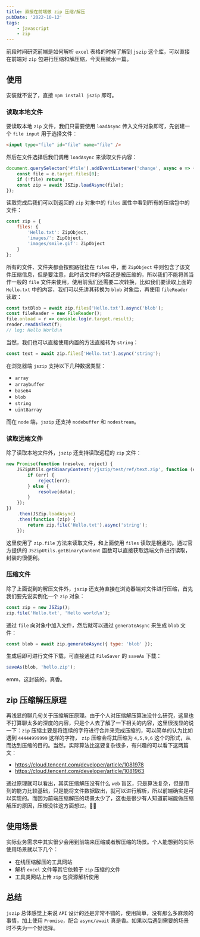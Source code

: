 ```yaml
---
title: 直接在前端做 zip 压缩/解压
pubDate: '2022-10-12'
tags:
    - javascript
    - zip
---
```


前段时间研究前端是如何解析 `excel` 表格的时候了解到 `jszip` 这个库，可以直接在前端对 `zip` 包进行压缩和解压缩，今天稍微水一篇。

## 使用

安装就不说了，直接 `npm install jszip` 即可。

### 读取本地文件

要读取本地 `zip` 文件，我们只需要使用 `loadAsync` 传入文件对象即可，先创建一个 `file input` 用于选择文件：

```html
<input type="file" id="file" name="file" />
```

然后在文件选择后我们调用 `loadAsync` 来读取文件内容：

```js
document.querySelector('#file').addEventListener('change', async e => {
    const file = e.target.files[0];
    if (!file) return;
    const zip = await JSZip.loadAsync(file);
});
```

读取完成后我们可以到返回的 `zip` 对象中的 `files` 属性中看到所有的压缩包中的文件：

```js
const zip = {
    files: {
        'Hello.txt': ZipObject,
        'images/': ZipObject,
        'images/smile.gif': ZipObject
    }
};
```

所有的文件、文件夹都会按照路径挂在 `files` 中，而 `ZipObject` 中则包含了该文件压缩信息，但是要注意，此时该文件的内容还是被压缩的，所以我们不能将其当作一般的 `file` 文件来使用，使用前我们还需要二次转换，比如我们要读取上面的 `Hello.txt` 中的内容，我们可以先讲其转换为 `blob` 对象后，再使用 `fileReader` 读取：

```js
const txtBlob = await zip.files['Hello.txt'].async('blob');
const fileReader = new FileReader();
file.onload = r => console.log(r.target.result);
reader.readAsText(f);
// log: Hello World\n
```

当然，我们也可以直接使用内置的方法直接转为 `string`：

```js
const text = await zip.files['Hello.txt'].async('string');
```

在浏览器端 `jszip` 支持以下几种数据类型：

-   `array`
-   `arraybuffer`
-   `base64`
-   `blob`
-   `string`
-   `uint8array`

而在 `node` 端，`jszip` 还支持 `nodebuffer` 和 `nodestream`。

### 读取远端文件

除了读取本地文件外，`jszip` 还支持读取远程的 `zip` 文件：

```js
new Promise(function (resolve, reject) {
    JSZipUtils.getBinaryContent('/jszip/test/ref/text.zip', function (err, data) {
        if (err) {
            reject(err);
        } else {
            resolve(data);
        }
    });
})
    .then(JSZip.loadAsync)
    .then(function (zip) {
        return zip.file('Hello.txt').async('string');
    });
```

这里使用了 `zip.file` 方法来读取文件，和上面使用 `files` 读取是相通的。通过官方提供的 `JSZipUtils.getBinaryContent` 函数可以直接获取远端文件进行读取，封装的很便利。

### 压缩文件

除了上面说到的解压文件外，`jszip` 还支持直接在浏览器端对文件进行压缩，首先我们要先说实例化一个 `zip` 对象：

```js
const zip = new JSZip();
zip.file('Hello.txt', 'Hello world\n');
```

通过 `file` 向对象中加入文件，然后就可以通过 `generateAsync` 来生成 `blob` 文件：

```js
const blob = await zip.generateAsync({ type: 'blob' });
```

生成后即可进行文件下载，可直接通过 `FileSaver` 的 `saveAs` 下载：

```js
saveAs(blob, 'hello.zip');
```

emm，这封装的，真香。

## zip 压缩解压原理

再浅显的聊几句关于压缩解压原理。由于个人对压缩解压算法没什么研究，这里也不打算聊太多的深度的内容，只是个人去了解了一下相关的内容，这里很浅显的说一下：`zip` 压缩主要是将连续的字符进行合并来完成压缩的，可以简单的认为比如遇到 `44444999999` 这样的字符， `zip` 压缩会将其压缩为 `4,5,9,6` 这个的形式，从而达到压缩的目的。当然，实际算法比这要复杂很多，有兴趣的可以看下这两篇文：

-   https://cloud.tencent.com/developer/article/1081978
-   https://cloud.tencent.com/developer/article/1081963

通过原理就可以看出，其实压缩解压没有什么 `web` 盲区，只是算法复杂，但是用到的能力比较基础，只是能将文件数据取出，就可以进行解析，所以前端确实是可以实现的。而因为前端压缩解压的场景太少了，这也是很少有人知道前端能做压缩解压的原因，压根没往这方面想过。🤦‍♂️

## 使用场景

实际业务需求中其实很少会用到前端来压缩或者解压缩的场景。个人能想到的实际使用场景就以下几个：

-   在线压缩解压的工具网站
-   解析 `excel` 文件等其它依赖于 `zip` 压缩的文件
-   工具类网站上传 `zip` 包资源解析使用

## 总结

`jszip` 总体感觉上来说 `API` 设计的还是非常不错的，使用简单，没有那么多麻烦的事情，加上使用 `Promise`，配合 `async/await` 真是香。如果以后遇到需要的场景时不失为一个好选择。